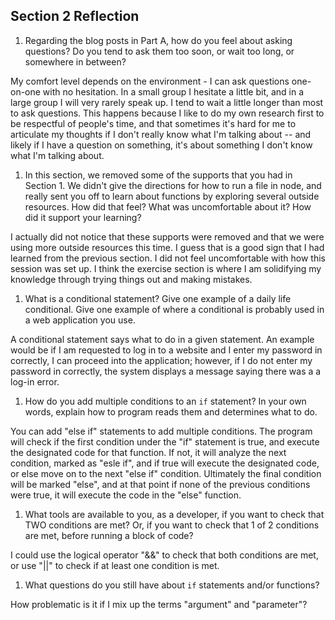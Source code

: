 ## Section 2 Reflection

1. Regarding the blog posts in Part A, how do you feel about asking questions? Do you tend to ask them too soon, or wait too long, or somewhere in between?

My comfort level depends on the environment - I can ask questions one-on-one with no hesitation.  In a small group I hesitate a little bit, and in a large group I will very rarely speak up.  I tend to wait a little longer than most to ask questions.  This happens because I like to do my own research first to be respectful of people's time, and that sometimes it's hard for me to articulate my thoughts if I don't really know what I'm talking about -- and likely if I have a question on something, it's about something I don't know what I'm talking about.

1. In this section, we removed some of the supports that you had in Section 1. We didn't give the directions for how to run a file in node, and really sent you off to learn about functions by exploring several outside resources. How did that feel? What was uncomfortable about it? How did it support your learning?

I actually did not notice that these supports were removed and that we were using more outside resources this time. I guess that is a good sign that I had learned from the previous section. I did not feel uncomfortable with how this session was set up.  I think the exercise section is where I am solidifying my knowledge through trying things out and making mistakes.

1. What is a conditional statement? Give one example of a daily life conditional. Give one example of where a conditional is probably used in a web application you use.

A conditional statement says what to do in a given statement.  An example would be if I am requested to log in to a website and I enter my password in correctly, I can proceed into the application; however, if I do not enter my password in correctly, the system displays a message saying there was a a log-in error.

1. How do you add multiple conditions to an `if` statement? In your own words, explain how to program reads them and determines what to do.

You can add "else if" statements to add multiple conditions.  The program will check if the first condition under the "if" statement is true, and execute the designated code for that function.  If not, it will analyze the next condition, marked as "esle if", and if true will execute the designated code, or else move on to the next "else if" condition. Ultimately the final condition will be marked "else", and at that point if none of the previous conditions were true, it will execute the code in the "else" function.  

1. What tools are available to you, as a developer, if you want to check that TWO conditions are met? Or, if you want to check that 1 of 2 conditions are met, before running a block of code?

I could use the logical operator "&&" to check that both conditions are met, or use "||" to check if at least one condition is met.

1. What questions do you still have about `if` statements and/or functions?

How problematic is it if I mix up the terms "argument" and "parameter"?
